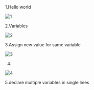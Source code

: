 1.Hello world

![1](https://github.com/user-attachments/assets/83d8012e-76c4-4135-a171-b34074b7e5b2)

2.Variables

![2](https://github.com/user-attachments/assets/895a6507-0267-421e-a16d-2120fdd71412)

3.Assign new value for same variable

![3](https://github.com/user-attachments/assets/1b161fb6-37df-45c0-b869-158db41eee06)

4.

![4](https://github.com/user-attachments/assets/0be5a5c7-2f9b-4e88-9142-2bafed30df6a)

5.declare multiple variables in single lines














